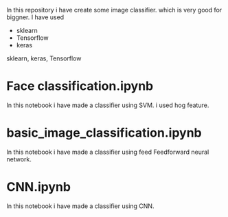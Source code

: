 
In this repository i have create some image classifier. which is very good for biggner. I have used 
<ul>
  <li>sklearn</li>
  <li>Tensorflow</li>
  <li>keras</li>
</ul>  
sklearn, keras, Tensorflow
<h1> Face classification.ipynb </h1>
    In this notebook i have made a classifier using SVM. i used hog feature. 
<h1> basic_image_classification.ipynb </h1>
    In this notebook i have made a classifier using feed Feedforward neural network. 
<h1> CNN.ipynb </h1>
    In this notebook i have made a classifier using CNN. 
